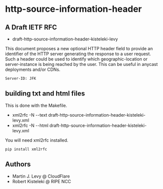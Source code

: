 # http-source-information-header

## A Draft IETF RFC

* draft-http-source-information-header-kisteleki-levy

This document proposes a new optional HTTP header field to provide an identifier
of the HTTP server generating the response to a user request. Such a header
could be used to identify which geographic-location or server-instance is
being reached by the user. This can be useful in anycast deployments and/or
CDNs.

`Server-ID: JFK`

## building txt and html files

This is done with the Makefile.

* xml2rfc -N --text draft-http-source-information-header-kisteleki-levy.xml 
* xml2rfc -N --html draft-http-source-information-header-kisteleki-levy.xml 

You will need xml2rfc installed.

`pip install xml2rfc`

## Authors

* Martin J. Levy @ CloudFlare
* Robert Kisteleki @ RIPE NCC

